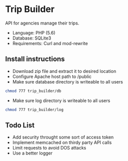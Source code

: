  # Trip Builder

API for agencies manage their trips.
  - Language: PHP (5.6)
  - Database: SQLite3
  - Requirements: Curl and mod-rewrite



## Install instructions
    
 - Download zip file and extract it to desired location
 - Configure Apache host path to /public
 - Make sure database directory is writeable to all users

```sh
chmod 777 trip_builder/db 
```
 - Make sure log directory is writeable to all users
```sh
chmod 777 trip_builder/log 
```



## Todo List
 - Add security throught some sort of access token
 - Implement memcached on thirdy party API calls
 - Limit requests to avoid DOS attacks
 - Use a better logger

 